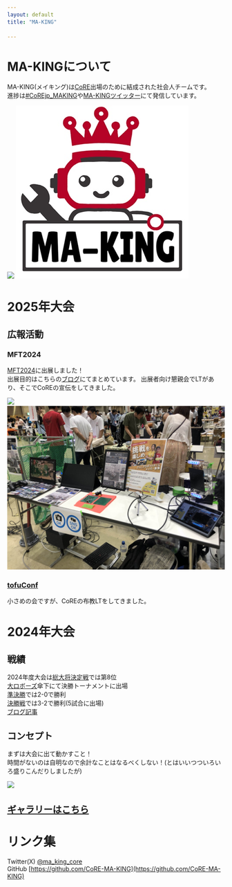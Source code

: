 ```yaml
---
layout: default
title: "MA-KING"

---
```

<link rel="icon" href="/favicon.ico" type="image/x-icon">

# MA-KINGについて

MA-KING(メイキング)は[CoRE](https://core.scramble-robot.org/)出場のために結成された社会人チームです。  
進捗は[#CoREjp_MAKING](https://twitter.com/search?q=%23CoREjp_MAKING)や[MA-KINGツイッター](https://twitter.com/ma_king_core)にて発信しています。

![](img/2024/決勝戦第3試合序盤撃破シーン.gif)
![](img/ma_king_logo.jpg)

# 2025年大会
## 広報活動
### MFT2024
[MFT2024](https://makezine.jp/event/makers-mft2024/m0174/)に出展しました！  
出展目的はこちらの[ブログ](https://blog.mmaakkyyii.com/posts/post53/)にてまとめています。
出展者向け懇親会でLTがあり、そこでCoREの宣伝をしてきました。

![](img/2025/MFT2024/MFT_booth.jpg)
![](img/2025/MFT2024/MFT_desk.jpg)

### [tofuConf](https://tofuconf.club/2024-08-26/we-held-the-18th-tofuconf.html) 
小さめの会ですが、CoREの布教LTをしてきました。

# 2024年大会
## 戦績
2024年度大会は[総大将決定戦](https://www.youtube.com/live/vzNiVW0RnFI?si=99GYdgR8uguHoofI)では第8位  
[大ロボーズ](https://core.scramble-robot.org/player_team/dairobos/)傘下にて決勝トーナメントに出場  
[準決勝](https://www.youtube.com/live/S1zGDQoMSXo?si=l3i_r7DlhmGuDFUf)では2-0で勝利  
[決勝戦](https://www.youtube.com/live/UWSe1TFjZzk?si=oNLwdvn6uPN005K1)では3-2で勝利(5試合に出場)  
[ブログ記事](https://blog.mmaakkyyii.com/posts/post51/)

## コンセプト
まずは大会に出て動かすこと！  
時間がないのは自明なので余計なことはなるべくしない！(とはいいつついろいろ盛りこんだりしましたが)

![](img/2024/machine2024.gif)  

## [ギャラリーはこちら](gallery.md)

# リンク集
Twitter(X) [@ma_king_core](https://twitter.com/ma_king_core)  
GitHub [https://github.com/CoRE-MA-KING](https://github.com/CoRE-MA-KING)

